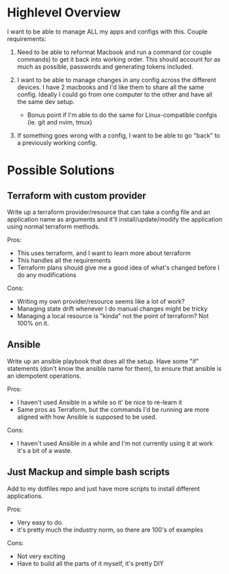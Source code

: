 # Highlevel Overview

I want to be able to manage ALL my apps and configs with this. Couple requirements:

1. Need to be able to reformat Macbook and run a command (or couple commands) to get it back into working order. This should account for as much as possible, passwords and generating tokens included.

2. I want to be able to manage changes in any config across the different devices. I have 2 macbooks and I'd like them to share all the same config. Ideally I could go from one computer to the other and have all the same dev setup.
    * Bonus point if I'm able to do the same for Linux-compatible confgis (ie. git and nvim, tmux)

3. If something goes wrong with a config, I want to be able to go "back" to a previously working config.


# Possible Solutions

## Terraform with custom provider

Write up a terraform provider/resource that can take a config file and an application name as arguments and it'll install/update/modify the application using normal terraform methods.

Pros:
* This uses terraform, and I want to learn more about terraform
* This handles all the requirements
* Terraform plans should give me a good idea of what's changed before I do any modifications

Cons:
* Writing my own provider/resource seems like a lot of work?
* Managing state drift whenever I do manual changes might be tricky
* Managing a local resource is "kinda" not the point of terraform? Not 100% on it.

## Ansible

Write up an ansible playbook that does all the setup. Have some "if" statements (don't know the ansible name for them), to ensure that ansible is an idempotent operations.

Pros:
* I haven't used Ansible in a while so it' be nice to re-learn it
* Same pros as Terraform, but the commands I'd be running are more aligned with how Ansible is supposed to be used.

Cons:
* I haven't used Ansible in a while and I'm not currently using it at work it's a bit of a waste.

## Just Mackup and simple bash scripts

Add to my dotfiles repo and just have more scripts to install different applications.

Pros:
* Very easy to do.
* it's pretty much the industry norm, so there are 100's of examples

Cons:
* Not very exciting
* Have to build all the parts of it myself, it's pretty DIY
